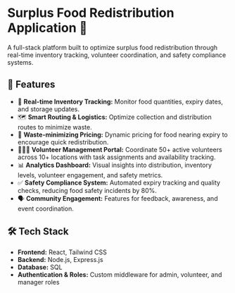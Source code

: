 # Surplus Food Redistribution Application 🍱

A full-stack platform built to optimize surplus food redistribution through real-time inventory tracking, volunteer coordination, and safety compliance systems.

## 🚀 Features

- 🔄 **Real-time Inventory Tracking:** Monitor food quantities, expiry dates, and storage updates.
- 🗺️ **Smart Routing & Logistics:** Optimize collection and distribution routes to minimize waste.
- 💸 **Waste-minimizing Pricing:** Dynamic pricing for food nearing expiry to encourage quick redistribution.
- 🧑‍🤝‍🧑 **Volunteer Management Portal:** Coordinate 50+ active volunteers across 10+ locations with task assignments and availability tracking.
- 📊 **Analytics Dashboard:** Visual insights into distribution, inventory levels, volunteer engagement, and safety metrics.
- ✅ **Safety Compliance System:** Automated expiry tracking and quality checks, reducing food safety incidents by 80%.
- 🗣️ **Community Engagement:** Features for feedback, awareness, and event coordination.

## 🛠️ Tech Stack

- **Frontend:** React, Tailwind CSS  
- **Backend:** Node.js, Express.js  
- **Database:** SQL  
- **Authentication & Roles:** Custom middleware for admin, volunteer, and manager roles



